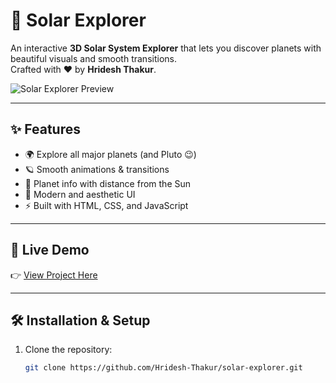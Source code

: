 # 🌌 Solar Explorer

An interactive **3D Solar System Explorer** that lets you discover planets with beautiful visuals and smooth transitions.  
Crafted with ❤️ by **Hridesh Thakur**.

![Solar Explorer Preview](./screenshot.png)  


---

## ✨ Features
- 🌍 Explore all major planets (and Pluto 😉)
- 🪐 Smooth animations & transitions
- 📖 Planet info with distance from the Sun
- 🎨 Modern and aesthetic UI
- ⚡ Built with HTML, CSS, and JavaScript

---

## 🚀 Live Demo
👉 [View Project Here](https://your-live-demo-link.com)  


---

## 🛠️ Installation & Setup
1. Clone the repository:
   ```bash
   git clone https://github.com/Hridesh-Thakur/solar-explorer.git
